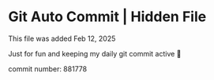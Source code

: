 # Git Auto Commit | Hidden File

This file was added Feb 12, 2025

Just for fun and keeping my daily git commit active 🤪

commit number: 881778
